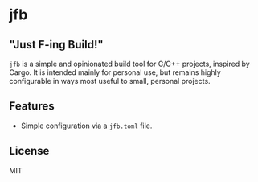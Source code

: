 # jfb

## "Just F-ing Build!"

`jfb` is a simple and opinionated build tool for C/C++ projects, inspired by Cargo.
It is intended mainly for personal use, but remains highly configurable in ways most useful to small, personal projects.

## Features

- Simple configuration via a `jfb.toml` file.

## License

MIT
